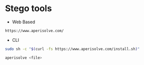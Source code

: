 # Stego tools

- Web Based

```bash
https://www.aperisolve.com/
```

- CLI

```bash
sudo sh -c "$(curl -fs https://www.aperisolve.com/install.sh)"
```
```bash
aperisolve <file>
```
